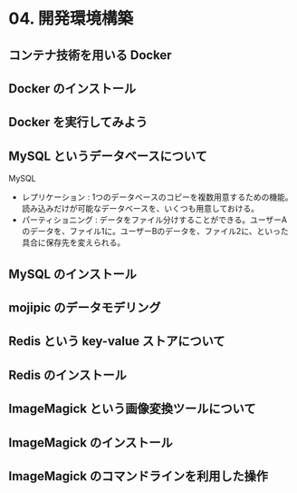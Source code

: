 # 04. 開発環境構築

## コンテナ技術を用いる Docker
## Docker のインストール
## Docker を実行してみよう
## MySQL というデータベースについて

MySQL

- レプリケーション    : 1つのデータベースのコピーを複数用意するための機能。読み込みだけが可能なデータベースを、いくつも用意しておける。
- パーティショニング   : データをファイル分けすることができる。ユーザーAのデータを、ファイル1に。ユーザーBのデータを、ファイル2に、といった具合に保存先を変えられる。

## MySQL のインストール
## mojipic のデータモデリング
## Redis という key-value ストアについて
## Redis のインストール
## ImageMagick という画像変換ツールについて
## ImageMagick のインストール
## ImageMagick のコマンドラインを利用した操作
